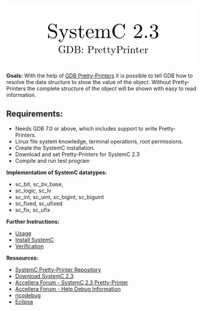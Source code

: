 ## ![SystemC 2.3 Pretty-Printer](./img/logo.png)

**Goals:**
With the help of <a href="https://sourceware.org/gdb/onlinedocs/gdb/Pretty-Printing.html#Pretty-Printing">GDB Pretty-Printers</a> it is possible to tell GDB how to resolve the data structure to show the value of the object. Without Pretty-Printers the complete structure of the object will be shown with easy to read information.

## Requirements:
- Needs GDB 7.0 or above, which includes support to write Pretty-Printers.
- Linux file system knowledge, terminal operations, root permissions.
- Create the SystemC installation.
- Download and set Pretty-Printers for SystemC 2.3
- Compile and run test program

**Implementation of SystemC datatypes:**
- sc\_bit, sc\_bv\_base,
- sc\_logic, sc\_lv
- sc\_int, sc\_uint, sc\_bigint, sc\_biguint
- sc\_fixed, sc\_ufixed
- sc\_fix, sc\_ufix

**Further Instructions:**
- [Usage](./USAGE.md)
- [Install SystemC](./SYSTEMC.md)
- [Verification](./VERIFICATION.md)

**Ressources:**
- [SystemC Pretty-Printer Repository](https://github.com/AHeimberger/SystemC-2.3-Pretty-Printer)
- [Download SystemC 2.3](https://github.com/systemc)
- [Accellera Forum - SystemC 2.3 Pretty-Printer](http://forums.accellera.org/topic/2140-systemc-23-pretty-printer/?hl=pretty-printer)
- [Accellera Forum - Help Debug Information](http://forums.accellera.org/topic/1143-sc-intn/)
- [ricodebug](https://github.com/rainerf/ricodebug)
- [Eclipse](https://www.eclipse.org/)
